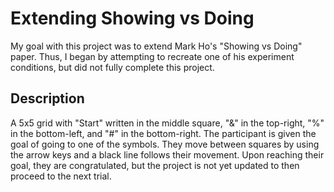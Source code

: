 # Extending Showing vs Doing

My goal with this project was to extend Mark Ho's "Showing vs Doing" paper. Thus, I began by attempting to recreate one of his experiment conditions, but did not fully complete this project.

## Description

A 5x5 grid with "Start" written in the middle square, "&" in the top-right, "%" in the bottom-left, and "#" in the bottom-right. The participant is given the goal of going to one of the symbols. They move between squares by using the arrow keys and a black line follows their movement. Upon reaching their goal, they are congratulated, but the project is not yet updated to then proceed to the next trial. 
